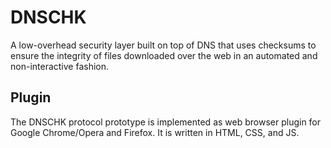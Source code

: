 # DNSCHK

A low-overhead security layer built on top of DNS that uses checksums to ensure the integrity of files downloaded over the web in an automated and non-interactive fashion.

## Plugin

The DNSCHK protocol prototype is implemented as web browser plugin for Google Chrome/Opera and Firefox. It is written in HTML, CSS, and JS.